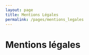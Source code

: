 ```yaml
---
layout: page
title: Mentions Légales
permalink: /pages/mentions_legales
---
```


# Mentions légales

